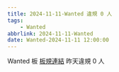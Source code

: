 ```yaml
---
title: 2024-11-11-Wanted 違規 0 人
tags:
    - Wanted
abbrlink: 2024-11-11-Wanted
date: Wanted-2024-11-11 12:00:00
---
```

Wanted 板 [板規連結](https://www.ptt.cc/bbs/Wanted/M.1608829773.A.D3B.html)
昨天違規 0 人
